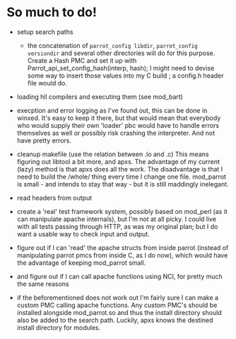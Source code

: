 # So much to do!

- setup search paths 
	* the concatenation of `parrot_config libdir`, `parrot_config versiondir` and several
	  other directories will do for this purpose. Create a Hash PMC and set it up with 
	  Parrot_api_set_config_hash(interp, hash); I might need to devise some way to insert
	  those values into my C build ; a config.h header file would do.

- loading hll compilers and executing them (see mod_bart)

- execption and error logging 
	as I've found out, this can be done in winxed. It's easy to keep it there, but
	that would mean that everybody who would supply their own 'loader' pbc would
	have to handle errors themselves as well or possibly risk crashing the interpreter.
	And not have pretty errors.

- cleanup makefile (use the relation between .lo and .c)
	This means figuring out libtool a bit more, and apxs. The advantage of my current 
	(lazy) method is that apxs does all the work. The disadvantage is that I need to build
	the /whole/ thing every time I change one file. mod_parrot is small - and intends to stay that way - 
	but it is still maddingly inelegant.

- read headers from output

- create a 'real' test framework system, possibly based on mod_perl (as it
	can manipulate apache internals), but I'm not at all picky. I could
	live with all tests passing through HTTP, as was my original plan; but
	I do want a usable way to check input and output.

- figure out if I can 'read' the apache structs from inside parrot (instead
  of manipulating parrot pmcs from inside C, as I do now), which would have
  the advantage of keeping mod_parrot small.

- and figure out if I can call apache functions using NCI, for pretty much
  the same reasons

- if the beforementioned does not work out I'm fairly sure I can make a
  custom PMC calling apache functions. Any custom PMC's should be installed
  alongside mod_parrot.so and thus the install directory should also be
  added to the search path. Luckily, apxs knows the destined install
  directory for modules.
